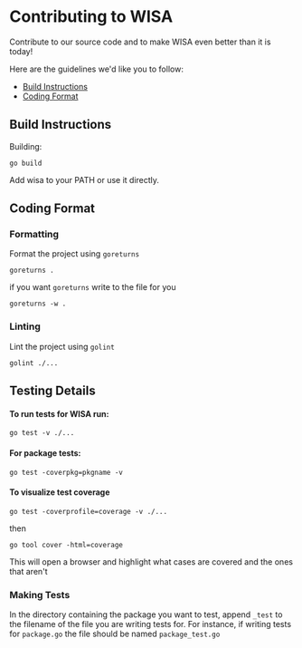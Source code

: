 # Contributing to WISA

Contribute to our source code and to make WISA even better than it is today!

Here are the guidelines we'd like you to follow:

 - [Build Instructions](#instructions)
 - [Coding Format](#format)

## <a name="instructions"></a> Build Instructions

Building:

```go build```

Add wisa to your PATH or use it directly.

## <a name="format"></a> Coding Format

### Formatting

Format the project using `goreturns`

```goreturns .```

if you want `goreturns` write to the file for you

```goreturns -w .```

### Linting

Lint the project using `golint`

```golint ./...```

## Testing Details

#### To run tests for WISA run:

`go test -v ./...`

#### For package tests:

`go test -coverpkg=pkgname -v`

#### To visualize test coverage

`go test -coverprofile=coverage -v ./...`

then

`go tool cover -html=coverage`

This will open a browser and highlight what cases are covered and the ones that aren't

### Making Tests

In the directory containing the package you want to test, append `_test` to the filename of the file you are writing tests for. For instance, if writing tests for `package.go` the file should be named `package_test.go`